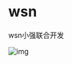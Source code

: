 # wsn
wsn小强联合开发

![img](https://github.com/a1037674173/wsn/blob/bc02eaa665b81dd57ab340cbc40e6a8d5945fe20/img/img.jpeg)
